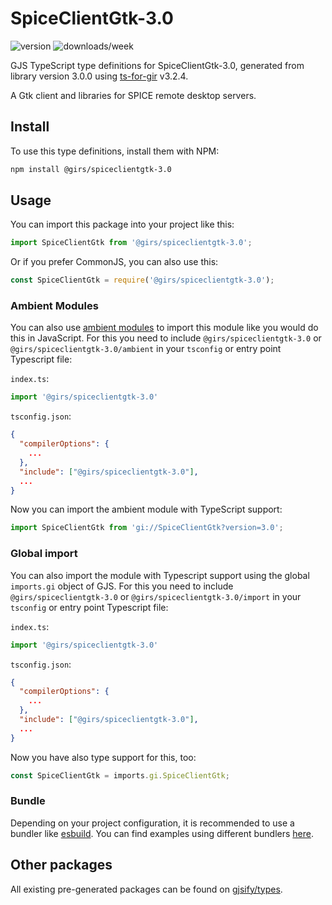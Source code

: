 
# SpiceClientGtk-3.0

![version](https://img.shields.io/npm/v/@girs/spiceclientgtk-3.0)
![downloads/week](https://img.shields.io/npm/dw/@girs/spiceclientgtk-3.0)


GJS TypeScript type definitions for SpiceClientGtk-3.0, generated from library version 3.0.0 using [ts-for-gir](https://github.com/gjsify/ts-for-gir) v3.2.4.

A Gtk client and libraries for SPICE remote desktop servers.

## Install

To use this type definitions, install them with NPM:
```bash
npm install @girs/spiceclientgtk-3.0
```

## Usage

You can import this package into your project like this:
```ts
import SpiceClientGtk from '@girs/spiceclientgtk-3.0';
```

Or if you prefer CommonJS, you can also use this:
```ts
const SpiceClientGtk = require('@girs/spiceclientgtk-3.0');
```

### Ambient Modules

You can also use [ambient modules](https://github.com/gjsify/ts-for-gir/tree/main/packages/cli#ambient-modules) to import this module like you would do this in JavaScript.
For this you need to include `@girs/spiceclientgtk-3.0` or `@girs/spiceclientgtk-3.0/ambient` in your `tsconfig` or entry point Typescript file:

`index.ts`:
```ts
import '@girs/spiceclientgtk-3.0'
```

`tsconfig.json`:
```json
{
  "compilerOptions": {
    ...
  },
  "include": ["@girs/spiceclientgtk-3.0"],
  ...
}
```

Now you can import the ambient module with TypeScript support: 

```ts
import SpiceClientGtk from 'gi://SpiceClientGtk?version=3.0';
```

### Global import

You can also import the module with Typescript support using the global `imports.gi` object of GJS.
For this you need to include `@girs/spiceclientgtk-3.0` or `@girs/spiceclientgtk-3.0/import` in your `tsconfig` or entry point Typescript file:

`index.ts`:
```ts
import '@girs/spiceclientgtk-3.0'
```

`tsconfig.json`:
```json
{
  "compilerOptions": {
    ...
  },
  "include": ["@girs/spiceclientgtk-3.0"],
  ...
}
```

Now you have also type support for this, too:

```ts
const SpiceClientGtk = imports.gi.SpiceClientGtk;
```

### Bundle

Depending on your project configuration, it is recommended to use a bundler like [esbuild](https://esbuild.github.io/). You can find examples using different bundlers [here](https://github.com/gjsify/ts-for-gir/tree/main/examples).

## Other packages

All existing pre-generated packages can be found on [gjsify/types](https://github.com/gjsify/types).

